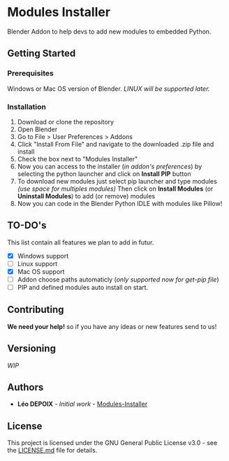# Modules Installer

Blender Addon to help devs to add new modules to embedded Python.

## Getting Started



### Prerequisites

Windows or Mac OS version of Blender.
*LINUX will be supported later.*

### Installation

1.  Download or clone the repository
2.  Open Blender
3.  Go to File > User Preferences > Addons
4.  Click "Install From File" and navigate to the downloaded .zip file and install
5.  Check the box next to "Modules Installer"
6.  Now you can access to the installer (*in addon's preferences*) by selecting the python launcher and click on **Install PIP** button
7. To download new modules just select pip launcher and type modules *(use space for multiples modules)*
Then click on **Install Modules** (or **Uninstall Modules**) to add (or remove) modules
9. Now you can code in the Blender Python IDLE with modules like Pillow!

## TO-DO's
This list contain all features we plan to add in futur.

 - [X] Windows support
 - [ ] Linux support
 - [X] Mac OS support
 - [ ] Addon choose paths automaticly (*only supported now for get-pip file*)
 - [ ] PIP and defined modules auto install on start.
 
## Contributing

**We need your help!** so if you have any ideas or new features send to us!

## Versioning

*WIP*

## Authors

* **Léo DEPOIX** - *Initial work* - [Modules-Installer](https://github.com/PiloeGAO/Module-Installer)


## License

This project is licensed under the GNU General Public License v3.0 - see the [LICENSE.md](LICENSE.md) file for details.
